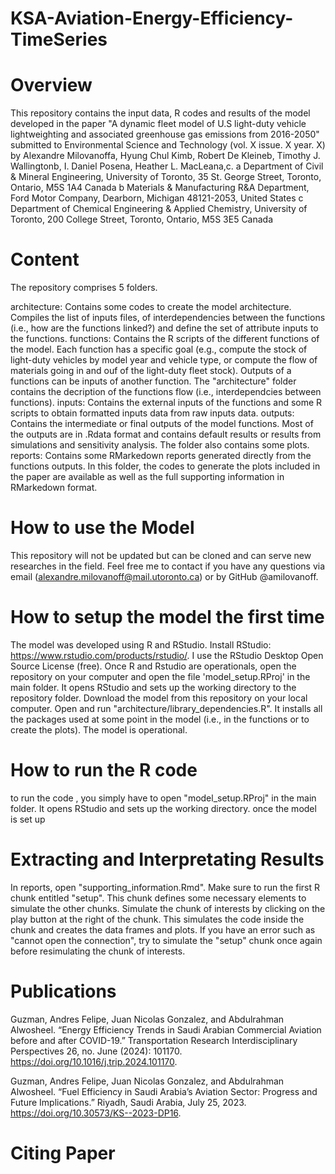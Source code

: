 # KSA-Aviation-Energy-Efficiency-TimeSeries
# Overview
This repository contains the input data, R codes and results of the model developed in the paper "A dynamic fleet model of U.S light-duty vehicle lightweighting and associated greenhouse gas emissions from 2016-2050" submitted to Environmental Science and Technology (vol. X issue. X year. X) by Alexandre Milovanoffa, Hyung Chul Kimb, Robert De Kleineb, Timothy J. Wallingtonb, I. Daniel Posena, Heather L. MacLeana,c.
a Department of Civil & Mineral Engineering, University of Toronto, 35 St. George Street, Toronto, Ontario, M5S 1A4 Canada
b Materials & Manufacturing R&A Department, Ford Motor Company, Dearborn, Michigan 48121-2053, United States
c Department of Chemical Engineering & Applied Chemistry, University of Toronto, 200 College Street, Toronto, Ontario, M5S 3E5 Canada

# Content
The repository comprises 5 folders.

architecture: Contains some codes to create the model architecture. Compiles the list of inputs files, of interdependencies between the functions (i.e., how are the functions linked?) and define the set of attribute inputs to the functions.
functions: Contains the R scripts of the different functions of the model. Each function has a specific goal (e.g., compute the stock of light-duty vehicles by model year and vehicle type, or compute the flow of materials going in and ouf of the light-duty fleet stock). Outputs of a functions can be inputs of another function. The "architecture" folder contains the decription of the functions flow (i.e., interdependcies between functions).
inputs: Contains the external inputs of the functions and some R scripts to obtain formatted inputs data from raw inputs data.
outputs: Contains the intermediate or final outputs of the model functions. Most of the outputs are in .Rdata format and contains default results or results from simulations and sensitivity analysis. The folder also contains some plots.
reports: Contains some RMarkedown reports generated directly from the functions outputs. In this folder, the codes to generate the plots included in the paper are available as well as the full supporting information in RMarkedown format.

# How to use the Model
This repository will not be updated but can be cloned and can serve new researches in the field. Feel free me to contact if you have any questions via email (alexandre.milovanoff@mail.utoronto.ca) or by GitHub @amilovanoff.

# How to setup the model the first time
The model was developed using R and RStudio. Install RStudio: https://www.rstudio.com/products/rstudio/. I use the RStudio Desktop Open Source License (free).
Once R and Rstudio are operationals, open the repository on your computer and open the file 'model_setup.RProj' in the main folder. It opens RStudio and sets up the working directory to the repository folder.
Download the model from this repository on your local computer.
Open and run "architecture/library_dependencies.R". It installs all the packages used at some point in the model (i.e., in the functions or to create the plots). The model is operational.

# How to run the R code
to run the code , you simply have to open "model_setup.RProj" in the main folder. It opens RStudio and sets up the working directory.
once the model is set up

# Extracting and Interpretating Results
In reports, open "supporting_information.Rmd".
Make sure to run the first R chunk entitled "setup". This chunk defines some necessary elements to simulate the other chunks.
Simulate the chunk of interests by clicking on the play button at the right of the chunk. This simulates the code inside the chunk and creates the data frames and plots. If you have an error such as "cannot open the connection", try to simulate the "setup" chunk once again before resimulating the chunk of interests.


# Publications
Guzman, Andres Felipe, Juan Nicolas Gonzalez, and Abdulrahman Alwosheel. “Energy Efficiency Trends in Saudi Arabian Commercial Aviation before and after COVID-19.” Transportation Research Interdisciplinary Perspectives 26, no. June (2024): 101170. https://doi.org/10.1016/j.trip.2024.101170.

Guzman, Andres Felipe, Juan Nicolas Gonzalez, and Abdulrahman Alwosheel. “Fuel Efficiency in Saudi Arabia’s Aviation Sector: Progress and Future Implications.” Riyadh, Saudi Arabia, July 25, 2023. https://doi.org/10.30573/KS--2023-DP16.

# Citing Paper


